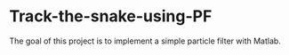 # Track-the-snake-using-PF
The goal of this project is to implement a simple particle filter with Matlab.
